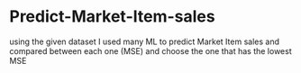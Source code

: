 # Predict-Market-Item-sales 
using the given dataset I used many ML to predict Market Item sales and compared between each one (MSE) and choose the one that has the lowest MSE 
